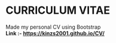 # CURRICULUM VITAE
Made my personal CV using Bootstrap 
<br>
<b>Link :- https://kinzs2001.github.io/CV/
</b>
